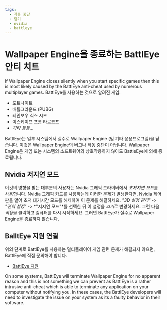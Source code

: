 ```yaml
---
tags:
  - 작동 중단
  - 닫기
  - nvidia
  - battleye
---
```


# Wallpaper Engine을 종료하는 BattlEye 안티 치트
If Wallpaper Engine closes silently when you start specific games then this is most likely caused by the BattlEye anti-cheat used by numerous multiplayer games. BattlEye를 사용하는 것으로 알려진 게임:

* 포트나이트
* 배틀그라운드 (PUBG)
* 레인보우 식스 시즈
* 이스케이프 프롬 타르코프
* *기타 등등...*

BattlEye는 일부 시스템에서 실수로 Wallpaper Engine (및 기타 응용프로그램)을 닫습니다. 이것은 Wallpaper Engine의 버그나 작동 중단이 아닙니다. Wallpaper Engine은 게임 또는 시스템의 소프트웨어와 상호작용하지 않아도 BattleEye에 의해 종료됩니다.

## Nvidia 저지연 모드
이것의 영향을 받는 대부분의 사용자는 Nvidia 그래픽 드라이버에서 *초저지연 모드*를 사용합니다. Nvidia 그래픽 카드를 사용하는데 이러한 문제가 발생한다면, Nvidia 제어판을 열어 초저 대기시간 모드를 해제하여 이 문제를 해결하세요. *"3D 설정 관리"* -> *"전역 설정"* -> *"저지연 모드"*를 선택한 뒤 이 설정을 *끄기*로 변경하세요. 그런 다음 *적용*을 클릭하고 컴퓨터를 다시 시작하세요. 그러면 BattlEye가 실수로 Wallpaper Engine을 종료하지 않습니다.

## BalltEye 지원 연결
위의 단계로 BattlEye를 사용하는 멀티플레이어 게임 관련 문제가 해결되지 않으면, BattlEye에 직접 문의해야 합니다.

* [BattlEye 지원](https://www.battleye.com/contact/)

On some systems, BattlEye will terminate Wallpaper Engine for no apparent reason and this is not something we can prevent as BattlEye is a rather intrusive anti-cheat which is able to terminate any application on your computer without notifying you. In these cases, the BattlEye developers will need to investigate the issue on your system as its a faulty behavior in their software.